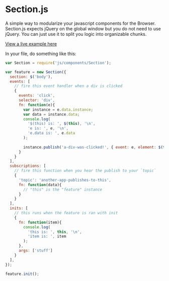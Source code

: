 # Section.js

A simple way to modularize your javascript components for the Browser. Section.js expects jQuery on
the global window but you do not need to use jQuery. You can just use it to split you logic into
organizable chunks.

<a href="http://guillermoroblesjr.github.io/Section.js/">View a live example here</a>

In your file, do something like this:

```js
var Section = require('js/components/Section');

var feature = new Section({
  section: $('body'),
  events: [
    // fire this event handler when a div is clicked
    {
      events: 'click',
      selector: 'div',
      fn: function(e){
        var instance = e.data.instance;
        var data = instance.data;
        console.log(
          '$(this) is: ', $(this), '\n',
          'e is: ', e, '\n',
          'e.data is: ', e.data
        );
        
        instance.publish('a-div-was-clicked!', { event: e, element: $(this), instance: e.data.instance });
      }
    }
  ],
  subscriptions: [
    // fire this function when you hear the publish to your `topic`
    {
      'topic': 'another-app-publishes-to-this',
      fn: function(data){
        // "this" is the "feature" instance
      }
    }
  ],
  inits: [
    // this runs when the feature is ran with init
    {
      fn: function(item){
        console.log(
          'this is: ', this, '\n',
          'item is: ', item
        );
      },
      args: ['stuff']
    }
  ],
});

feature.init();
```

